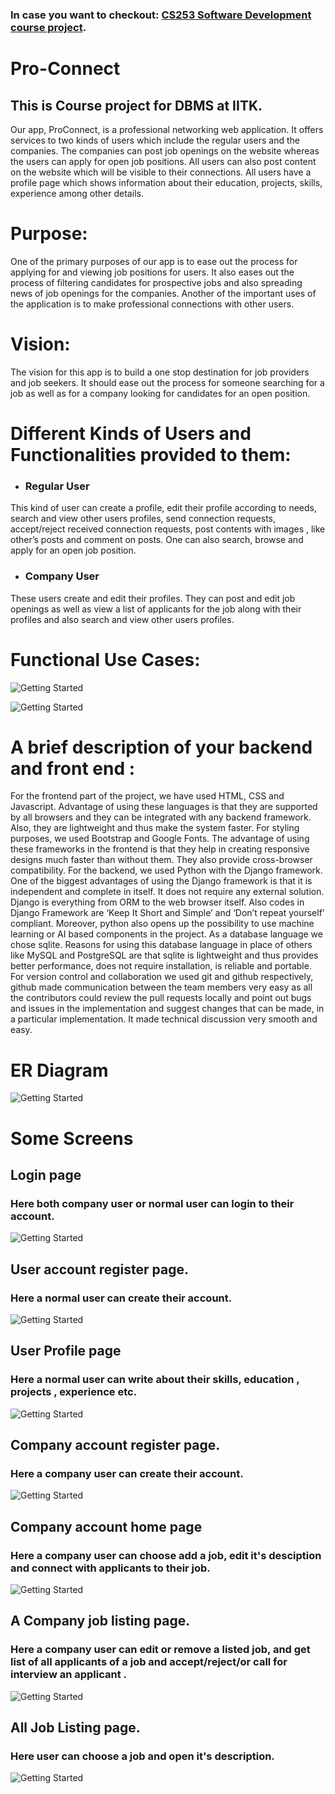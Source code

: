 
### In case you want to checkout: [CS253 Software Development course project](https://github.com/arpitsg/CS253-Course-Project). 
# Pro-Connect 
## This is Course project for DBMS at IITK.
Our app, ProConnect, is a professional networking web application. It offers services to two kinds of users which include the regular users and the companies. The companies can post job openings on the website whereas the users can apply for open job positions. All users can also post content on the website which will be visible to their connections. All users have a profile page which shows information about their education, projects, skills, experience among other details.
# Purpose:
One of the primary purposes of our app is to ease out the process for applying for and viewing job positions for users. It also eases out the process of filtering candidates for prospective jobs and also spreading news of job openings for the companies. Another of the important uses of the application is to make professional connections with other users.

# Vision:
The vision for this app is to build a one stop destination for job providers and job seekers. It should ease out the process for someone searching for a job as well as for a company looking for candidates for an open position.
# Different Kinds of Users and Functionalities provided to them:
* ###  Regular User 
This kind of user can create a profile, edit their profile according to needs, search and view other users profiles, send connection requests, accept/reject received connection requests, post contents with images , like other’s posts and comment on posts. One can also search, browse and apply for an open job position.
* ###  Company User 
These users create and edit their profiles. They can post and edit job openings as
well as view a list of applicants for the job along with their profiles and also search and view other users profiles.

# Functional Use Cases:
![Getting Started](screens/functionUseCaseCompany.png)

![Getting Started](screens/functionUseCaseUser.png)

# A brief description of your backend and front end :
For the frontend part of the project, we have used HTML, CSS and Javascript. Advantage of using these languages is that they are supported by all browsers and they can be integrated with any backend framework. Also, they are lightweight and thus make the system faster.
For styling purposes, we used Bootstrap and Google Fonts. The advantage of using these frameworks in the frontend is that they help in creating responsive designs much faster than without them. They also provide cross-browser compatibility.
For the backend, we used Python with the Django framework. One of the biggest advantages of using the Django framework is that it is independent and complete in itself. It does not require any external solution. Django is everything from ORM to the web browser itself. Also codes in Django Framework are ‘Keep It Short and Simple’ and ‘Don’t repeat yourself’ compliant. Moreover, python also opens up the possibility to use machine learning or AI based components in the project.
As a database language we chose sqlite. Reasons for using this database language in place of others like MySQL and PostgreSQL are that sqlite is lightweight and thus provides better performance, does not require installation, is reliable and portable.
For version control and collaboration we used git and github respectively, github made communication between the team members very easy as all the contributors could review the pull requests locally and point out bugs and issues in the implementation and suggest changes that can be made, in a particular implementation. It made technical discussion very smooth and easy.


# ER Diagram
![Getting Started](screens/proconnect_er.jpg)

# Some Screens

## Login page
### Here both company user or normal user can login to their account.
![Getting Started](screens/login.png)

##  User account register page.
### Here a normal user can create their account.
![Getting Started](screens/registerUser.png)

##  User Profile page
### Here a normal user can write about their skills, education , projects , experience etc.
![Getting Started](screens/UserProfile.png)

##  Company account register page.
### Here a company user can create their account.
![Getting Started](screens/registerCompany.png)

##  Company account home page 
### Here a company user can choose add a job, edit it's desciption and connect with applicants to their job.
![Getting Started](screens/companyHome.png)

##  A Company job listing page.
### Here a company user can edit or remove a listed job, and get list of all applicants of a job and accept/reject/or call for interview an applicant .
![Getting Started](screens/JobList.png)

##  All Job Listing page.
### Here user can choose a job and open it's description.
![Getting Started](screens/AllJobListing.png)

